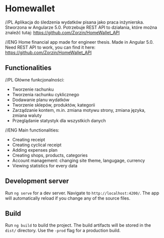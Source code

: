 # Homewallet

//PL
Aplikacja do śledzenia wydatków pisana jako praca inżynierska. Stworzona w Angularze 5.0. Potrzebuje REST API to działania, które można znaleźć tutaj: https://github.com/Zorzin/HomeWallet_API

//ENG
Home financial app made for engineer thesis. Made in Angular 5.0. Need REST API to work, you can find it here: https://github.com/Zorzin/HomeWallet_API

## Functionalities

//PL
Główne funkcjonalności:
  - Tworzenie rachunku
  - Tworzenia rachunku cyklicznego
  - Dodawanie planu wydatków
  - Tworzenie sklepów, produktów, kategorii
  - Zarządzanie kontem, m.in. zmiana motywu strony, zmiana języka, zmiana waluty
  - Przeglądanie statystyk dla wszystkich danych

//ENG
Main functionalities:
  - Creating receipt
  - Creating cyclical receipt
  - Adding expenses plan
  - Creating shops, products, categories
  - Account management: changing site theme, langugage, currency
  - Viewing statistics for every data

## Development server

Run `ng serve` for a dev server. Navigate to `http://localhost:4200/`. The app will automatically reload if you change any of the source files.

## Build

Run `ng build` to build the project. The build artifacts will be stored in the `dist/` directory. Use the `-prod` flag for a production build.
